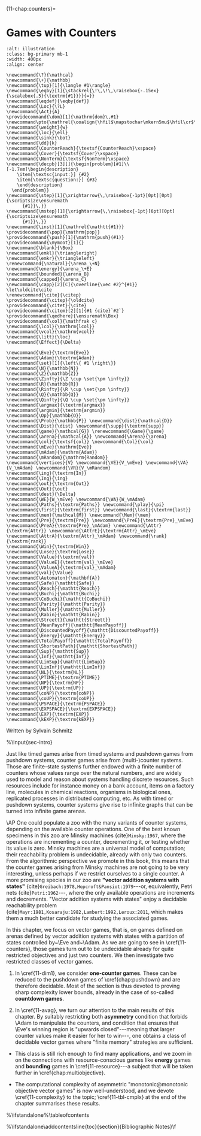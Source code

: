 (11-chap:counters)=
# Games with Counters

```{image} ./../Illustrations/11.jpg
:alt: illustration
:class: bg-primary mb-1
:width: 400px
:align: center
```
```{math}
\newcommand{\?}{\mathcal}
\newcommand{\+}{\mathbb}
\newcommand{\tup}[1]{\langle #1\rangle}
\newcommand{\eqby}[1]{\stackrel{\!\,\!\,\raisebox{-.15ex}{\scalebox{.5}{\textrm{#1}}}}{=}}
\newcommand{\eqdef}{\eqby{def}}
\newcommand{\Loc}{\?L}
\newcommand{\Act}{A}
\providecommand{\dom}[1]{\mathrm{dom}\,#1}
\newcommand\pto{\mathrel{\ooalign{\hfil$\mapstochar\mkern5mu$\hfil\cr$\to$\cr}}}
\newcommand{\weight}{w}
\newcommand{\loc}{\ell}
\newcommand{\sink}{\bot}
\newcommand{\dd}{k}
\newcommand{\CounterReach}{\textsf{CounterReach}\xspace}
\newcommand{\Cover}{\textsf{Cover}\xspace}
\newcommand{\NonTerm}{\textsf{NonTerm}\xspace}
\newcommand{\decpb}[3][]{\begin{problem}[#1]\\[-1.7em]\begin{description}     
    \item[\textsc{input:}] {#2}
    \item[\textsc{question:}] {#3}
    \end{description}
  \end{problem}}
\newcommand{\step}[1]{\xrightarrow{\,\raisebox{-1pt}[0pt][0pt]{\scriptsize\ensuremath
      {#1}}\,}}
\newcommand{\mstep}[1]{\xrightarrow{\,\raisebox{-1pt}[6pt][0pt]{\scriptsize\ensuremath
      {#1}}\,}}
\newcommand{\inst}[1]{\mathrel{\mathtt{#1}}}
\providecommand{\pop}{\mathrm{pop}}
\providecommand{\push}[1]{\mathrm{push}(#1)}
\providecommand{\mymoot}[1]{}
\newcommand{\blank}{\Box}
\newcommand{\emkl}{\triangleright}
\newcommand{\emkr}{\triangleleft}
\renewcommand{\natural}{\arena_\+N}
\newcommand{\energy}{\arena_\+E}
\newcommand{\bounded}{\arena_B}
\newcommand{\capped}{\arena_C}
\newcommand{\capp}[2][C]{\overline{\vec #2}^{#1}}
\let\oldcite\cite
\renewcommand{\cite}{\citep}
\providecommand{\citep}{\oldcite}
\providecommand{\citet}{\cite}
\providecommand{\citem}[2][1]{#1 {cite}`#2`}
\providecommand{\qedhere}{\ensuremath\Box}
\providecommand{\col}{\mathfrak c}
\newcommand{\lcol}{\mathrm{lcol}}
\newcommand{\vcol}{\mathrm{vcol}}
\newcommand{\litt}{\loc}
\newcommand{\Effect}{\Delta}

\newcommand{\Eve}{\textrm{Eve}}
\newcommand{\Adam}{\textrm{Adam}}
\newcommand{\set}[1]{\left\{ #1 \right\}}
\newcommand{\N}{\mathbb{N}}
\newcommand{\Z}{\mathbb{Z}}
\newcommand{\Zinfty}{\Z \cup \set{\pm \infty}}
\newcommand{\R}{\mathbb{R}}
\newcommand{\Rinfty}{\R \cup \set{\pm \infty}}
\newcommand{\Q}{\mathbb{Q}}
\newcommand{\Qinfty}{\Q \cup \set{\pm \infty}}
\newcommand{\argmax}{\textrm{argmax}}
\newcommand{\argmin}{\textrm{argmin}}
\newcommand{\Op}{\mathbb{O}}
\newcommand{\Prob}{\mathbb{P}} \newcommand{\dist}{\mathcal{D}} \newcommand{\Dist}{\dist} \newcommand{\supp}{\textrm{supp}} 
\newcommand{\game}{\mathcal{G}} \renewcommand{\Game}{\game} \newcommand{\arena}{\mathcal{A}} \newcommand{\Arena}{\arena} 
\newcommand{\col}{\textsf{col}} \newcommand{\Col}{\col} 
\newcommand{\mEve}{\mathrm{Eve}}
\newcommand{\mAdam}{\mathrm{Adam}}
\newcommand{\mRandom}{\mathrm{Random}}
\newcommand{\vertices}{V} \newcommand{\VE}{V_\mEve} \newcommand{\VA}{V_\mAdam} \newcommand{\VR}{V_\mRandom} 
\newcommand{\ing}{\textrm{In}}
\newcommand{\Ing}{\ing}
\newcommand{\out}{\textrm{Out}}
\newcommand{\Out}{\out}
\newcommand{\dest}{\Delta} 
\newcommand{\WE}{W_\mEve} \newcommand{\WA}{W_\mAdam} 
\newcommand{\Paths}{\textrm{Paths}} \newcommand{\play}{\pi} \newcommand{\first}{\textrm{first}} \newcommand{\last}{\textrm{last}} 
\newcommand{\mem}{\mathcal{M}} \newcommand{\Mem}{\mem} 
\newcommand{\Pre}{\textrm{Pre}} \newcommand{\PreE}{\textrm{Pre}_\mEve} \newcommand{\PreA}{\textrm{Pre}_\mAdam} \newcommand{\Attr}{\textrm{Attr}} \newcommand{\AttrE}{\textrm{Attr}_\mEve} \newcommand{\AttrA}{\textrm{Attr}_\mAdam} \newcommand{\rank}{\textrm{rank}}
\newcommand{\Win}{\textrm{Win}} 
\newcommand{\Lose}{\textrm{Lose}} 
\newcommand{\Value}{\textrm{val}} 
\newcommand{\ValueE}{\textrm{val}_\mEve} 
\newcommand{\ValueA}{\textrm{val}_\mAdam}
\newcommand{\val}{\Value} 
\newcommand{\Automaton}{\mathbf{A}} 
\newcommand{\Safe}{\mathtt{Safe}}
\newcommand{\Reach}{\mathtt{Reach}} 
\newcommand{\Buchi}{\mathtt{Buchi}} 
\newcommand{\CoBuchi}{\mathtt{CoBuchi}} 
\newcommand{\Parity}{\mathtt{Parity}} 
\newcommand{\Muller}{\mathtt{Muller}} 
\newcommand{\Rabin}{\mathtt{Rabin}} 
\newcommand{\Streett}{\mathtt{Streett}} 
\newcommand{\MeanPayoff}{\mathtt{MeanPayoff}} 
\newcommand{\DiscountedPayoff}{\mathtt{DiscountedPayoff}}
\newcommand{\Energy}{\mathtt{Energy}}
\newcommand{\TotalPayoff}{\mathtt{TotalPayoff}}
\newcommand{\ShortestPath}{\mathtt{ShortestPath}}
\newcommand{\Sup}{\mathtt{Sup}}
\newcommand{\Inf}{\mathtt{Inf}}
\newcommand{\LimSup}{\mathtt{LimSup}}
\newcommand{\LimInf}{\mathtt{LimInf}}
\newcommand{\NL}{\textrm{NL}}
\newcommand{\PTIME}{\textrm{PTIME}}
\newcommand{\NP}{\textrm{NP}}
\newcommand{\UP}{\textrm{UP}}
\newcommand{\coNP}{\textrm{coNP}}
\newcommand{\coUP}{\textrm{coUP}}
\newcommand{\PSPACE}{\textrm{PSPACE}}
\newcommand{\EXPSPACE}{\textrm{EXPSPACE}}
\newcommand{\EXP}{\textrm{EXP}}
\newcommand{\kEXP}{\textrm{kEXP}}
```

Written by Sylvain Schmitz

%\input{sec-intro}

Just like timed games arise from timed systems and pushdown games
from pushdown systems, counter games arise from (multi-)counter
systems.  Those are finite-state systems further endowed with a
finite number of counters whose values range over the natural numbers,
and are widely used to model and reason about systems handling
discrete resources.  Such resources include for instance money on a
bank account, items on a factory line, molecules in chemical
reactions, organisms in biological ones, replicated processes in
distributed computing, etc.  As with timed or pushdown systems,
counter systems give rise to infinite graphs that can be turned into
infinite game arenas.

\AP One could populate a zoo with the many variants of counter systems,
depending on the available counter operations.  One of the best known
specimens in this zoo are Minsky machines {cite}`Minsky:1967`,
where the operations are incrementing a counter, decrementing it, or
testing whether its value is zero.  Minsky machines are a universal
model of computation; their reachability problem is undecidable,
already with only two counters.  From the algorithmic perspective we
promote in this book, this means that the counter games arising from
Minsky machines are not going to be very interesting, unless perhaps
if we restrict ourselves to a single counter.  A more promising
species in our zoo are **"vector addition systems with
  states"** {cite}`Greibach:1978,Hopcroft&Pansiot:1979`---or,
equivalently, Petri nets {cite}`Petri:1962`---, where the only
available operations are increments and decrements.  "Vector addition
systems with states" enjoy a decidable reachability
problem {cite}`Mayr:1981,Kosaraju:1982,Lambert:1992,Leroux:2011`, which
makes them a much better candidate for studying the associated games.

In this chapter, we focus on vector games, that is, on games defined
on arenas defined by vector addition systems with states with a
partition of states controlled by~\Eve and~\Adam.  As we are going to
see in \cref{11-counters}, those games turn out to be undecidable
already for quite restricted objectives and just two counters.  We
then investigate two restricted classes of vector games.

1.  In \cref{11-dim1}, we consider **one-counter games**.  These can
  be reduced to the pushdown games of \cref{chap:pushdown} and are
  therefore decidable.  Most of the section is thus devoted to proving
  sharp complexity lower bounds, already in the case of so-called
  **countdown games**.

2.  In \cref{11-avag}, we turn our attention to the main results of
  this chapter.  By suitably restricting both
    **asymmetry** condition that forbids \Adam to manipulate the
  counters, and
     condition that ensures that \Eve's winning region is "upwards
    closed"---meaning that larger counter values make it easier for
    her to win---,
   one obtains a class of decidable vector games where "finite
  memory" strategies are sufficient.
  
  *    This class is still rich enough to find many applications, and we
  zoom in on the connections with resource-conscious games like
  **energy** games and **bounding** games in
  \cref{11-resource}---a subject that will be taken further in
  \cref{chap:multiobjective}.
  
  *    The computational complexity of asymmetric "monotonic@monotonic
  objective vector games" is now well-understood, and we devote
  \cref{11-complexity} to the topic; \cref{11-tbl-cmplx} at the end of
  the chapter summarises these results.
  

%\ifstandalone%\tableofcontents











%\ifstandalone\addcontentsline{toc}{section}{Bibliographic Notes}\f